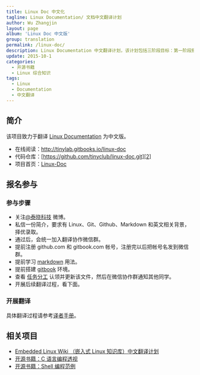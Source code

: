 ```yaml
---
title: Linux Doc 中文化
tagline: Linux Documentation/ 文档中文翻译计划
author: Wu Zhangjin
layout: page
album: 'Linux Doc 中文版'
group: translation
permalink: /linux-doc/
description: Linux Documentation 中文翻译计划，该计划包括三阶段目标：第一阶段把原有的中文文档转成 Markdown 并导入；第二阶段翻译余下的部分；第三阶段，持续维护和更新
update: 2015-10-1
categories:
  - 开源书籍
  - Linux 综合知识
tags:
  - Linux
  - Documentation
  - 中文翻译
---
```


## 简介

该项目致力于翻译 [Linux Documentation][1] 为中文版。

  * 在线阅读：<http://tinylab.gitbooks.io/linux-doc>
  * 代码仓库：[https://github.com/tinyclub/linux-doc.git][2]
  * 项目首页：[Linux-Doc](/linux-doc/)

## 报名参与

### 参与步骤

  * 关注[@泰晓科技][3] 微博。
  * 私信一份简介，要求有 Linux、Git、Github、Markdown 和英文相关背景，择优录取。
  * 通过后，会统一加入翻译协作微信群。
  * 提前注册 github.com 和 gitbook.com 帐号，注册完以后把帐号名发到微信群。
  * 提前学习 [markdown][4] 用法。
  * 提前搭建 [gitbook][5] 环境。
  * 查看 [任务分工][6] 认领并更新该文件，然后在微信协作群通知其他同学。
  * 开展后续翻译过程，看下面。

### 开展翻译

具体翻译过程请参考[译者手册][7]。

## 相关项目

  * [Embedded Linux Wiki （嵌入式 Linux 知识库）中文翻译计划][8]
  * [开源书籍：C 语言编程透视][9]
  * [开源书籍：Shell 编程范例][10]




 [1]: http://www.kernel.org/doc/Documentation
 [2]: https://github.com/tinyclub/linux-doc
 [3]: http://weibo.com/tinylaborg
 [4]: http://help.gitbook.com/format/markdown.html
 [5]: /docker-quick-start-docker-gitbook-writing-a-book/
 [6]: http://tinylab.gitbooks.io/linux-doc/content/zh-cn/doc/PLAN.html
 [7]: http://tinylab.gitbooks.io/linux-doc/content/zh-cn/doc/index.html
 [8]: http://tinylab.gitbooks.io/elinux/
 [9]: http://tinylab.gitbooks.io/cbook/
 [10]: http://tinylab.gitbooks.io/shellbook/
